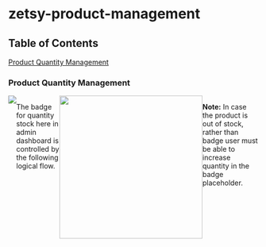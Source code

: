 # zetsy-product-management

## Table of Contents
[Product Quantity Management](#product-quantity-management)

### Product Quantity Management
<div style="display:flex;flex-direction:row;">
  <img style="flex: 1 1 0;" src="https://user-images.githubusercontent.com/102910615/236159878-656e14ec-bf4a-4d16-b5f0-44bb92d8aa8c.png"/>
  <p>The badge for quantity stock here in admin dashboard is controlled by the following logical flow.</p>
  <img style="flex: 1 1 0;width:30vw;object-fit:contain;" src="https://user-images.githubusercontent.com/102910615/236159647-70c412d7-79da-4f92-a324-49b64bc0d877.png"/>
  <p><b>Note:</b> In case the product is out of stock, rather than badge user must be able to increase quantity in the badge placeholder.</p>
</div>
